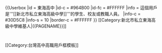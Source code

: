 {{Userbox
|id = 東海高中
|id-c = #964B00
|id-fc = #FFFFFF
|info = 這個用戶是'''[[新北市私立東海高級中學]]'''的學生、校友或教職人員。
|info-c = #30D5C8
|info-s = 10
|border-c = #FFFFFF
}}
<includeonly>[[Category:新北市私立東海高級中學維基人|{{PAGENAME}}]]</includeonly>
<noinclude>
<p style="clear:both;padding-top:2em">
[[Category:台灣高中高職用戶框模板]]
</noinclude>